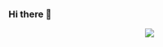 ### Hi there 👋

<p align="center">
  <img src="https://media.giphy.com/media/dxn6fRlTIShoeBr69N/giphy.gif">
</p>

<!--
**Rijoanul-Shanto/Rijoanul-Shanto** is a ✨ _special_ ✨ repository because its `README.md` (this file) appears on your GitHub profile.

Here are some ideas to get you started:

- 🔭 I’m currently working on ...
- 🌱 I’m currently learning ...
- 👯 I’m looking to collaborate on ...
- 🤔 I’m looking for help with ...
- 💬 Ask me about ...
- 📫 How to reach me: ...
- 😄 Pronouns: ...
- ⚡ Fun fact: ...
-->
